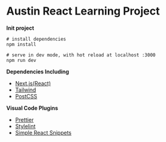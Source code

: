 # Austin React Learning Project

<b>Init project</b>
```
# install dependencies
npm install 

# serve in dev mode, with hot reload at localhost :3000
npm run dev
```


<b>Dependencies Including</b>
- [Next.js(React)](https://nextjs.org/)
- [Tailwind](https://tailwindcss.com/)
- [PostCSS](https://postcss.org/)


<b>Visual Code Plugins</b>
- [Prettier](https://marketplace.visualstudio.com/items?itemName=esbenp.prettier-vscode)
- [Stylelint](https://marketplace.visualstudio.com/items?itemName=stylelint.vscode-stylelint)
- [Simple React Snippets](https://marketplace.visualstudio.com/items?itemName=burkeholland.simple-react-snippets) 
